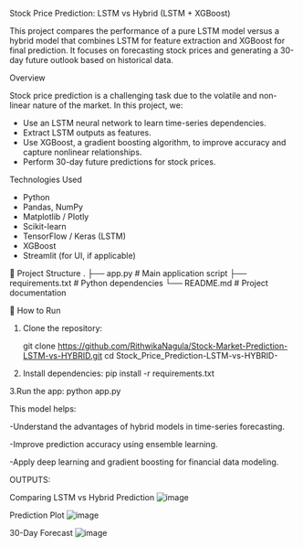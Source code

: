 
Stock Price Prediction: LSTM vs Hybrid (LSTM + XGBoost)

This project compares the performance of a pure LSTM model versus a hybrid model that combines LSTM for feature extraction and XGBoost for final prediction. It focuses on forecasting stock prices and generating a 30-day future outlook based on historical data.


Overview

Stock price prediction is a challenging task due to the volatile and non-linear nature of the market. In this project, we:
- Use an LSTM neural network to learn time-series dependencies.
- Extract LSTM outputs as features.
- Use XGBoost, a gradient boosting algorithm, to improve accuracy and capture nonlinear relationships.
- Perform 30-day future predictions for stock prices.

Technologies Used

- Python
- Pandas, NumPy
- Matplotlib / Plotly
- Scikit-learn
- TensorFlow / Keras (LSTM)
- XGBoost
- Streamlit (for UI, if applicable)

📁 Project Structure
.
├── app.py # Main application script
├── requirements.txt # Python dependencies
└── README.md # Project documentation

🚀 How to Run

1. Clone the repository:

   git clone https://github.com/RithwikaNagula/Stock-Market-Prediction-LSTM-vs-HYBRID.git
   cd Stock_Price_Prediction-LSTM-vs-HYBRID-

   
2. Install dependencies:
pip install -r requirements.txt


3.Run the app:
python app.py


This model helps:

-Understand the advantages of hybrid models in time-series forecasting.

-Improve prediction accuracy using ensemble learning.

-Apply deep learning and gradient boosting for financial data modeling.

OUTPUTS:

Comparing LSTM vs Hybrid Prediction
![image](https://github.com/user-attachments/assets/df2d775c-1abc-4676-b0c1-7629fc6b1ee2)

Prediction Plot
![image](https://github.com/user-attachments/assets/ff288987-f9fb-4c85-b210-663cf6139108)

30-Day Forecast
![image](https://github.com/user-attachments/assets/1a9e79fd-5197-44e1-b5ce-6d71d4afa964)


